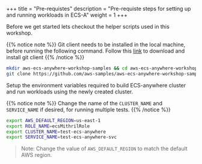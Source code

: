 +++
title = "Pre-requistes"
description = "Pre-requiste steps for setting up and running workloads in ECS-A"
weight = 1
+++

Before we get started lets checkout the helper scripts used in this workshop.

{{% notice note %}}
Git client needs to be installed in the local machine, before running the following command. Follow this [link](https://git-scm.com/downloads) to download and install git client
{{% /notice %}}

```bash
mkdir aws-ecs-anywhere-workshop-samples && cd aws-ecs-anywhere-workshop-samples
git clone https://github.com/aws-samples/aws-ecs-anywhere-workshop-samples .
```

Setup the environment variables required to build ECS-anywhere cluster and run workloads using the newly created cluster.

{{% notice note %}}
Change the name of the `CLUSTER_NAME` and `SERVICE_NAME` if desired, for running multiple tests.
{{% /notice %}}

```bash
export AWS_DEFAULT_REGION=us-east-1
export ROLE_NAME=ecsMithrilRole
export CLUSTER_NAME=test-ecs-anywhere
export SERVICE_NAME=test-ecs-anywhere-svc
```

> Note: Change the value of `AWS_DEFAULT_REGION` to match the default AWS region.